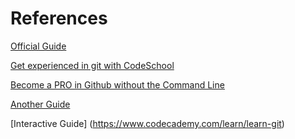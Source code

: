 
# References

[Official Guide](https://git-scm.com/)

[Get experienced in git with CodeSchool](https://www.codeschool.com/paths/git)

[Become a PRO in Github without the Command Line](https://learn.wheelhouse.io/)

[Another Guide](http://gitref.org/)

[Interactive Guide] (https://www.codecademy.com/learn/learn-git)
